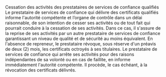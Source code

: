 Cessation des activités des prestataires de services de confiance qualifiés
Le prestataire de services de confiance qui délivre des certificats qualifiés informe l'autorité compétente et l’organe de contrôle dans un délai raisonnable, de son intention de cesser ses activités ou de tout fait qui pourrait conduire à la cessation de ses activités.
Dans ce cas, il s'assure de la reprise de ses activités par un autre prestataire de services de confiance garantissant un niveau de qualité et de sécurité au moins équivalent. En l'absence de repreneur, le prestataire révoque, sous réserve d'un préavis de deux (2) mois, les certificats octroyés à ses titulaires.
Le prestataire de services de confiance qui arrête ses activités pour des raisons indépendantes de sa volonté ou en cas de faillite, en informe immédiatement l'autorité compétente. Il procède, le cas échéant, à la révocation des certificats délivrés.
